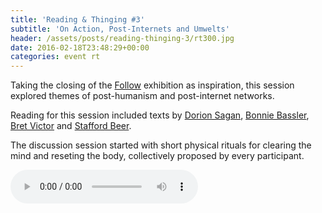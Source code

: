 ```yaml
---
title: 'Reading & Thinging #3'
subtitle: 'On Action, Post-Internets and Umwelts'
header: /assets/posts/reading-thinging-3/rt300.jpg
date: 2016-02-18T23:48:29+00:00
categories: event rt
---
```

Taking the closing of the [Follow](http://fact.co.uk/follow) exhibition as inspiration, this session explored themes of post-humanism and post-internet networks.

Reading for this session included texts by [Dorion Sagan](http://tmp.thiagohersan.com/tmp/OLF-RT/Sagan_intro_to_umwelt.pdf), [Bonnie Bassler](https://www.youtube.com/watch?v=TVfmUfr8VPA), [Bret Victor](http://worrydream.com/ClimateChange/) and [Stafford Beer](http://tmp.thiagohersan.com/tmp/OLF-RT/Beer__From_The_Cybernetic_Factory.pdf).

The discussion session started with short physical rituals for clearing the mind and reseting the body, collectively proposed by every participant.

<audio controls src="https://ou.lc/rt-player/data/reading_thinging_3.mp3"></audio>
